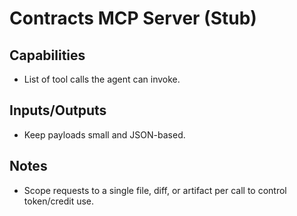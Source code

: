 # Contracts MCP Server (Stub)
## Capabilities
- List of tool calls the agent can invoke.
## Inputs/Outputs
- Keep payloads small and JSON-based.
## Notes
- Scope requests to a single file, diff, or artifact per call to control token/credit use.
